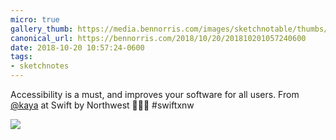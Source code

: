 ```yaml
---
micro: true
gallery_thumb: https://media.bennorris.com/images/sketchnotable/thumbs/swift-by-northwest-2018-sketchnotes-10.jpg
canonical_url: https://bennorris.com/2018/10/20/201810201057240600
date: 2018-10-20 10:57:24-0600
tags:
- sketchnotes
---
```


Accessibility is a must, and improves your software for all users. From [@kaya](https://micro.blog/kaya) at Swift by Northwest 📱✍🏼 #swiftxnw

<img src="https://media.bennorris.com/images/sketchnotable/swift-by-northwest-2018/swift-by-northwest-2018-sketchnotes-10.jpg" />